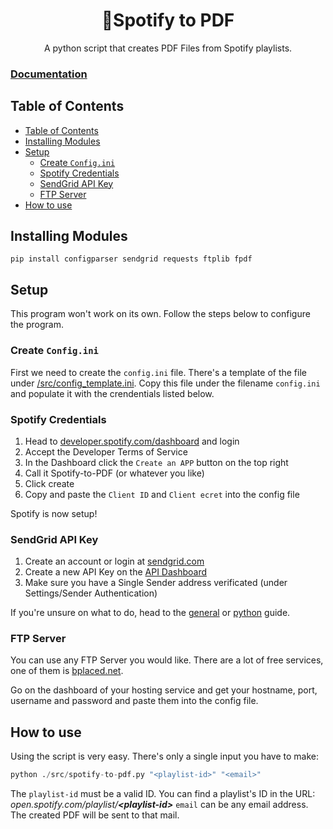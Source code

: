 <div align=center>
  <h1>🎉Spotify to PDF</h1>
  A python script that creates PDF Files from Spotify playlists.
</div>

### [Documentation](https://github.com/baltermia/spotify-to-pdf/tree/main/docs#documentation)

## Table of Contents

- [Table of Contents](#table-of-contents)
- [Installing Modules](#installing-modules)
- [Setup](#setup)
  - [Create `Config.ini`](#create-configini)
  - [Spotify Credentials](#spotify-credentials)
  - [SendGrid API Key](#sendgrid-api-key)
  - [FTP Server](#ftp-server)
- [How to use](#how-to-use)

## Installing Modules
```
pip install configparser sendgrid requests ftplib fpdf
```

## Setup

This program won't work on its own. Follow the steps below to configure the program.

### Create `Config.ini`

First we need to create the `config.ini` file. There's a template of the file under [/src/config_template.ini](https://github.com/baltermia/spotify-to-pdf/blob/main/src/config_template.ini). Copy this file under the filename `config.ini` and populate it with the crendentials listed below.

### Spotify Credentials

1. Head to [developer.spotify.com/dashboard](https://developer.spotify.com/dashboard/) and login
2. Accept the Developer Terms of Service
3. In the Dashboard click the `Create an APP` button on the top right
4. Call it Spotify-to-PDF (or whatever you like)
5. Click create
6. Copy and paste the `Client ID` and `Client ecret` into the config file

Spotify is now setup!


### SendGrid API Key

1. Create an account or login at [sendgrid.com](https://sendgrid.com())
2. Create a new API Key on the [API Dashboard](https://app.sendgrid.com/settings/api_keys)
3. Make sure you have a Single Sender address verificated (under Settings/Sender Authentication)

If you're unsure on what to do, head to the [general](https://app.sendgrid.com/guide) or [python](https://app.sendgrid.com/guide/integrate/langs/python) guide.

### FTP Server

You can use any FTP Server you would like. There are a lot of free services, one of them is [bplaced.net](https://www.bplaced.net/). 

Go on the dashboard of your hosting service and get your hostname, port, username and password and paste them into the config file.

## How to use

Using the script is very easy. There's only a single input you have to make:
```python
python ./src/spotify-to-pdf.py "<playlist-id>" "<email>"
```

The `playlist-id` must be a valid ID. You can find a playlist's ID in the URL: _open.spotify.com/playlist/**\<playlist-id\>**_
`email` can be any email address. The created PDF will be sent to that mail. 